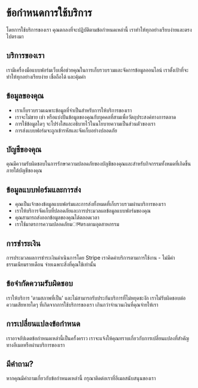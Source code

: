 # ข้อกำหนดการใช้บริการ

โดยการใช้บริการของเรา คุณตกลงที่จะปฏิบัติตามข้อกำหนดเหล่านี้ เราทำให้ทุกอย่างเรียบง่ายและตรงไปตรงมา

## บริการของเรา

เรามีเครื่องมือแบบฟอร์มเว็บเพื่อช่วยคุณในการเก็บรวบรวมและจัดการข้อมูลออนไลน์ เราตั้งเป้าที่จะทำให้ทุกอย่างเรียบง่าย เชื่อถือได้ และคุ้มค่า

## ข้อมูลของคุณ

- เราเก็บรวบรวมเฉพาะข้อมูลที่จำเป็นสำหรับการให้บริการของเรา
- เราจะไม่ขาย เช่า หรือแบ่งปันข้อมูลของคุณกับบุคคลที่สามเพื่อวัตถุประสงค์ทางการตลาด
- การใช้ข้อมูลใดๆ จะโปร่งใสและอธิบายไว้ในนโยบายความเป็นส่วนตัวของเรา
- การส่งแบบฟอร์มจะถูกเข้ารหัสและจัดเก็บอย่างปลอดภัย

## บัญชีของคุณ

คุณมีความรับผิดชอบในการรักษาความปลอดภัยของบัญชีของคุณและสำหรับกิจกรรมทั้งหมดที่เกิดขึ้นภายใต้บัญชีของคุณ

## ข้อมูลแบบฟอร์มและการส่ง

- คุณเป็นเจ้าของข้อมูลแบบฟอร์มและการส่งทั้งหมดที่เก็บรวบรวมผ่านบริการของเรา
- เราให้บริการจัดเก็บที่ปลอดภัยและการประมวลผลข้อมูลแบบฟอร์มของคุณ
- คุณสามารถส่งออกข้อมูลของคุณได้ตลอดเวลา
- เราใช้มาตรการความปลอดภัยมानตรงตามอุตสาหกรรม

## การชำระเงิน

การประมวลผลการชำระเงินดำเนินการโดย Stripe เราคิดค่าบริการตามการใช้งาน - ไม่มีค่าธรรมเนียมรายเดือน จ่ายเฉพาะสิ่งที่คุณใช้เท่านั้น

## ข้อจำกัดความรับผิดชอบ

เราให้บริการ 'ตามสภาพที่เป็น' และไม่สามารถรับประกันบริการที่ไม่หยุดชะงัก เราไม่รับผิดชอบต่อความเสียหายใดๆ ที่เกิดจากการใช้บริการของเรา เกินกว่าจำนวนเงินที่คุณจ่ายให้เรา

## การเปลี่ยนแปลงข้อกำหนด

เราอาจอัปเดตข้อกำหนดเหล่านี้เป็นครั้งคราว เราจะแจ้งให้คุณทราบเกี่ยวกับการเปลี่ยนแปลงที่สำคัญทางอีเมลหรือผ่านบริการของเรา

## มีคำถาม?

หากคุณมีคำถามเกี่ยวกับข้อกำหนดเหล่านี้ กรุณาติดต่อเราที่อีเมลสนับสนุนของเรา